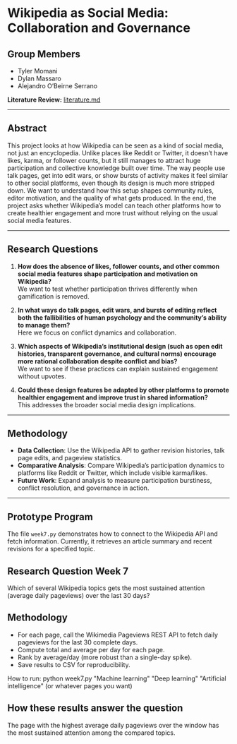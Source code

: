 # Wikipedia as Social Media: Collaboration and Governance

## Group Members
- Tyler Momani  
- Dylan Massaro  
- Alejandro O’Beirne Serrano  

**Literature Review:** [literature.md](literature.md)

---

## Abstract
This project looks at how Wikipedia can be seen as a kind of social media, not just an encyclopedia. Unlike places like Reddit or Twitter, it doesn’t have likes, karma, or follower counts, but it still manages to attract huge participation and collective knowledge built over time. The way people use talk pages, get into edit wars, or show bursts of activity makes it feel similar to other social platforms, even though its design is much more stripped down. We want to understand how this setup shapes community rules, editor motivation, and the quality of what gets produced. In the end, the project asks whether Wikipedia’s model can teach other platforms how to create healthier engagement and more trust without relying on the usual social media features.

---

## Research Questions
1. **How does the absence of likes, follower counts, and other common social media features shape participation and motivation on Wikipedia?**  
   We want to test whether participation thrives differently when gamification is removed.  

2. **In what ways do talk pages, edit wars, and bursts of editing reflect both the fallibilities of human psychology and the community’s ability to manage them?**  
   Here we focus on conflict dynamics and collaboration.  

3. **Which aspects of Wikipedia’s institutional design (such as open edit histories, transparent governance, and cultural norms) encourage more rational collaboration despite conflict and bias?**  
   We want to see if these practices can explain sustained engagement without upvotes.  

4. **Could these design features be adapted by other platforms to promote healthier engagement and improve trust in shared information?**  
   This addresses the broader social media design implications.  

---

## Methodology
- **Data Collection**: Use the Wikipedia API to gather revision histories, talk page edits, and pageview statistics.  
- **Comparative Analysis**: Compare Wikipedia’s participation dynamics to platforms like Reddit or Twitter, which include visible karma/likes.  
- **Future Work**: Expand analysis to measure participation burstiness, conflict resolution, and governance in action.  

---

## Prototype Program
The file `week7.py` demonstrates how to connect to the Wikipedia API and fetch information. Currently, it retrieves an article summary and recent revisions for a specified topic.  

## Research Question Week 7
Which of several Wikipedia topics gets the most sustained attention (average daily pageviews) over the last 30 days?

## Methodology
- For each page, call the Wikimedia Pageviews REST API to fetch daily pageviews for the last 30 complete days.
- Compute total and average per day for each page.
- Rank by average/day (more robust than a single-day spike).
- Save results to CSV for reproducibility.

How to run:
python week7.py "Machine learning" "Deep learning" "Artificial intelligence"
(or whatever pages you want)

## How these results answer the question
The page with the highest average daily pageviews over the window has the most sustained attention among the compared topics.
